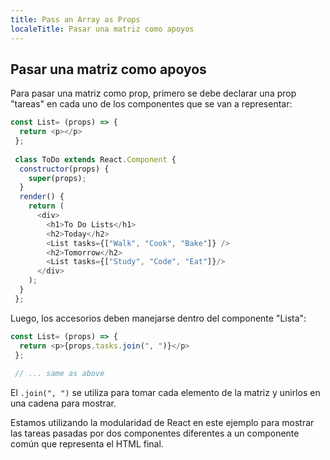 ```yaml
---
title: Pass an Array as Props
localeTitle: Pasar una matriz como apoyos
---
```

## Pasar una matriz como apoyos

Para pasar una matriz como prop, primero se debe declarar una prop "tareas" en cada uno de los componentes que se van a representar:

```javascript
const List= (props) => { 
  return <p></p> 
 }; 
 
 class ToDo extends React.Component { 
  constructor(props) { 
    super(props); 
  } 
  render() { 
    return ( 
      <div> 
        <h1>To Do Lists</h1> 
        <h2>Today</h2> 
        <List tasks={["Walk", "Cook", "Bake"]} /> 
        <h2>Tomorrow</h2> 
        <List tasks={["Study", "Code", "Eat"]}/> 
      </div> 
    ); 
  } 
 }; 
```

Luego, los accesorios deben manejarse dentro del componente "Lista":

```javascript
const List= (props) => { 
  return <p>{props.tasks.join(", ")}</p> 
 }; 
 
 // ... same as above 
```

El `.join(", ")` se utiliza para tomar cada elemento de la matriz y unirlos en una cadena para mostrar.

Estamos utilizando la modularidad de React en este ejemplo para mostrar las tareas pasadas por dos componentes diferentes a un componente común que representa el HTML final.